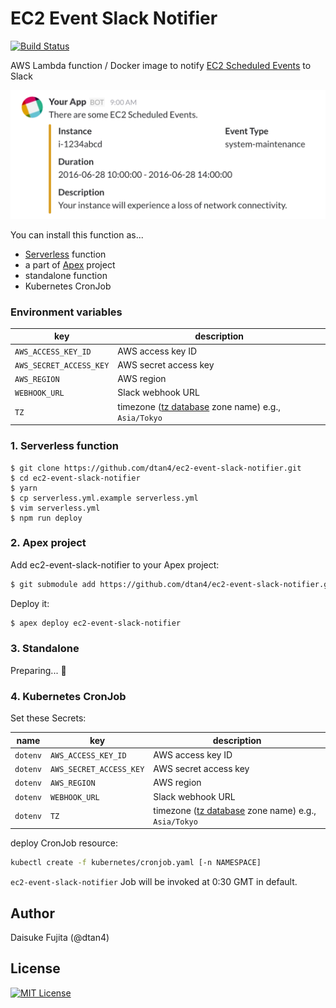 # EC2 Event Slack Notifier

[![Build Status](https://travis-ci.org/dtan4/ec2-event-slack-notifier.svg?branch=master)](https://travis-ci.org/dtan4/ec2-event-slack-notifier)

AWS Lambda function / Docker image to notify [EC2 Scheduled Events](http://docs.aws.amazon.com/AWSEC2/latest/UserGuide/monitoring-instances-status-check_sched.html) to Slack

![image](images/slack.png)

You can install this function as...

- [Serverless](https://serverless.com/) function
- a part of [Apex](http://apex.run/) project
- standalone function
- Kubernetes CronJob

### Environment variables

|key|description|
|---|-----------|
|`AWS_ACCESS_KEY_ID`|AWS access key ID|
|`AWS_SECRET_ACCESS_KEY`|AWS secret access key|
|`AWS_REGION`|AWS region|
|`WEBHOOK_URL`|Slack webhook URL|
|`TZ`|timezone ([tz database](https://en.wikipedia.org/wiki/List_of_tz_database_time_zones) zone name) e.g., `Asia/Tokyo`|

### 1. Serverless function

```sh-session
$ git clone https://github.com/dtan4/ec2-event-slack-notifier.git
$ cd ec2-event-slack-notifier
$ yarn
$ cp serverless.yml.example serverless.yml
$ vim serverless.yml
$ npm run deploy
```

### 2. Apex project

Add ec2-event-slack-notifier to your Apex project:

```bash
$ git submodule add https://github.com/dtan4/ec2-event-slack-notifier.git functions/ec2-event-slack-notifier
```

Deploy it:

```bash
$ apex deploy ec2-event-slack-notifier
```

### 3. Standalone

Preparing... :construction_worker:

### 4. Kubernetes CronJob

Set these Secrets:

|name|key|description|
|----|---|-----------|
|`dotenv`|`AWS_ACCESS_KEY_ID`|AWS access key ID|
|`dotenv`|`AWS_SECRET_ACCESS_KEY`|AWS secret access key|
|`dotenv`|`AWS_REGION`|AWS region|
|`dotenv`|`WEBHOOK_URL`|Slack webhook URL|
|`dotenv`|`TZ`|timezone ([tz database](https://en.wikipedia.org/wiki/List_of_tz_database_time_zones) zone name) e.g., `Asia/Tokyo`|

deploy CronJob resource:

```bash
kubectl create -f kubernetes/cronjob.yaml [-n NAMESPACE]
```

`ec2-event-slack-notifier` Job will be invoked at 0:30 GMT in default.

## Author

Daisuke Fujita (@dtan4)

## License

[![MIT License](http://img.shields.io/badge/license-MIT-blue.svg?style=flat)](LICENSE)
